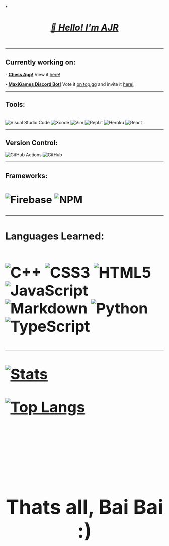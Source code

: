 **<h1 align="center"><u>👋 Hello! I'm AJR</u></h1><br>*

---

**<h2> Currently working on:</h2>**

**- <a href="https://github.com/AJR07/chess">Chess App!</a>** View it <a href ="https://ajr-chess-app.web.app"/> here! </a>

**- <a href="https://github.com/MaxiGames/MaxiGames">MaxiGames Discord Bot!</a>** Vote it <a href="https://top.gg/bot/863419048041381920/vote">on top.gg</a> and invite it <a href="https://discord.com/oauth2/authorize?client_id=863419048041381920&permissions=8&scope=bot%20applications.commands">here!</a>

---


**<h2>Tools:</h2>** <br>
![Visual Studio Code](https://img.shields.io/badge/Visual%20Studio%20Code-0078d7.svg?style=for-the-badge&logo=visual-studio-code&logoColor=white) ![Xcode](https://img.shields.io/badge/Xcode-007ACC?style=for-the-badge&logo=Xcode&logoColor=white) ![Vim](https://img.shields.io/badge/VIM-%2311AB00.svg?style=for-the-badge&logo=vim&logoColor=white)  ![Repl.it](https://img.shields.io/badge/Repl.it-%230D101E.svg?style=for-the-badge&logo=replit&logoColor=white) ![Heroku](https://img.shields.io/badge/heroku-%23430098.svg?style=for-the-badge&logo=heroku&logoColor=white) ![React](https://img.shields.io/badge/react-%2320232a.svg?style=for-the-badge&logo=react&logoColor=%2361DAFB)

---

**<h2>Version Control:</h2>**
![GitHub Actions](https://img.shields.io/badge/githubactions-%232671E5.svg?style=for-the-badge&logo=githubactions&logoColor=white) ![GitHub](https://img.shields.io/badge/github-%23121011.svg?style=for-the-badge&logo=github&logoColor=white)

---

**<h2>Frameworks:<h2>**
![Firebase](https://img.shields.io/badge/firebase-%23039BE5.svg?style=for-the-badge&logo=firebase)
 ![NPM](https://img.shields.io/badge/NPM-%23000000.svg?style=for-the-badge&logo=npm&logoColor=white)

---

**<h2>Languages Learned:<h2>**
![C++](https://img.shields.io/badge/c++-%2300599C.svg?style=for-the-badge&logo=c%2B%2B&logoColor=white) ![CSS3](https://img.shields.io/badge/css3-%231572B6.svg?style=for-the-badge&logo=css3&logoColor=white)
 ![HTML5](https://img.shields.io/badge/html5-%23E34F26.svg?style=for-the-badge&logo=html5&logoColor=white) ![JavaScript](https://img.shields.io/badge/javascript-%23323330.svg?style=for-the-badge&logo=javascript&logoColor=%23F7DF1E) ![Markdown](https://img.shields.io/badge/markdown-%23000000.svg?style=for-the-badge&logo=markdown&logoColor=white) ![Python](https://img.shields.io/badge/python-3670A0?style=for-the-badge&logo=python&logoColor=ffdd54) ![TypeScript](https://img.shields.io/badge/typescript-%23007ACC.svg?style=for-the-badge&logo=typescript&logoColor=white)

---

[![Stats](https://github-readme-stats.vercel.app/api?username=AJR07&show_icons=true&theme=tokyonight&border_radius=10)](https://github.com/anuraghazra/github-readme-stats)

[![Top Langs](https://github-readme-stats.vercel.app/api/top-langs/?username=AJR07&layout=compact&theme=tokyonight&border_radius=10)](https://github.com/anuraghazra/github-readme-stats)

<br>
<br>

**<h1><center>Thats all, Bai Bai :)</center></h1>**
